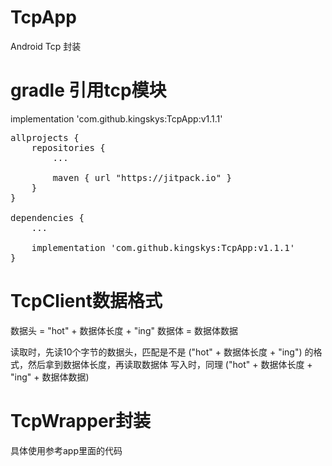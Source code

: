 # TcpApp
Android Tcp 封装

# gradle 引用tcp模块
implementation 'com.github.kingskys:TcpApp:v1.1.1'
<pre>
allprojects {
    repositories {
        ...
        
        maven { url "https://jitpack.io" }
    }
}

dependencies {
    ...

    implementation 'com.github.kingskys:TcpApp:v1.1.1'
}
</pre>


<h1>TcpClient数据格式</h1>

数据头 = "hot" + 数据体长度 + "ing"
数据体 = 数据体数据

读取时，先读10个字节的数据头，匹配是不是 ("hot" + 数据体长度 + "ing") 的格式，然后拿到数据体长度，再读取数据体
写入时，同理 ("hot" + 数据体长度 + "ing" + 数据体数据)

<h1>TcpWrapper封装</h1>
具体使用参考app里面的代码
